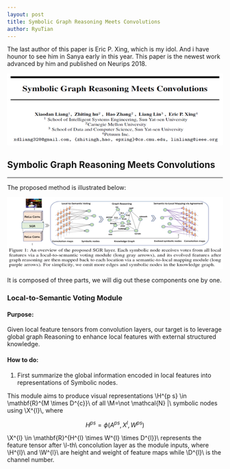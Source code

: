 ```yaml
---
layout: post
title: Symbolic Graph Reasoning Meets Convolutions
author: RyuTian
---
```


The last author of this paper is Eric P. Xing, which is my idol. And i have hounor to see him in Sanya early in this year. This paper is the newest work advanced by him and published on Neurips 2018.

![title](../images/sgr-1.png)

## Symbolic Graph Reasoning Meets Convolutions
-----
The proposed method is illustrated below:

![title](../images/sgr-2.png)

It is composed of three parts, we will dig out these components one by one.

### Local-to-Semantic Voting Module

<script type="text/javascript" async src="https://cdn.mathjax.org/mathjax/latest/MathJax.js?config=TeX-MML-AM_CHTML"> </script>

#### Purpose:

Given local feature tensors from convolution layers, our target is to leverage global graph Reasoning to enhance local features with external structured knowledge.

#### How to do:

1. First summarize the global information encoded in local features into representations of Symbolic nodes.

This module aims to produce visual representations \\H^{p s} \in \mathbf{R}^{M \times D^{c}}\\ of all \\M=\not \mathcal{N} |\\ symbolic nodes using \\X^{l}\\, where 

$$ H^{p s}=\phi\left(A^{p s}, X^{l}, W^{p s}\right) $$

\\X^{l} \in \mathbf{R}^{H^{l} \times W^{l} \times D^{l}}\\ represents the feature tensor after \\l-th\\ concolution layer as the module inputs, where \\H^{l}\\ and \\W^{l}\\ are height and weight of feature maps while \\D^{l}\\ is the channel number.
